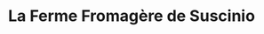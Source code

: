 ---
title: "La Ferme Fromagère de Suscinio"
url: /sarzeau/la-ferme-fromagere-de-suscinio/
shop: ferme
---